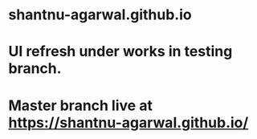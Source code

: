 # shantnu-agarwal.github.io

# UI refresh under works in testing branch. 

# Master branch live at https://shantnu-agarwal.github.io/
